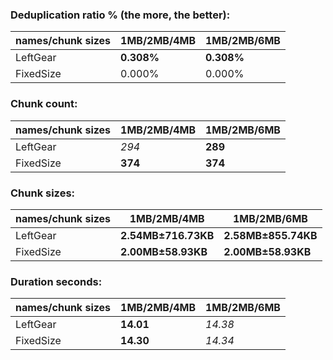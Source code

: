 ### Deduplication ratio % (the more, the better):

| names/chunk sizes | 1MB/2MB/4MB | 1MB/2MB/6MB |
| --------------- | --------- | --------- |
| LeftGear        | **0.308%** | **0.308%** |
| FixedSize       | 0.000%    | 0.000%    |

### Chunk count:

| names/chunk sizes | 1MB/2MB/4MB | 1MB/2MB/6MB |
| --------------- | --------- | --------- |
| LeftGear        | *294*     | **289**   |
| FixedSize       | **374**   | **374**   |

### Chunk sizes:

| names/chunk sizes | 1MB/2MB/4MB        | 1MB/2MB/6MB        |
| --------------- | ------------------ | ------------------ |
| LeftGear        | **2.54MB±716.73KB** | **2.58MB±855.74KB** |
| FixedSize       | **2.00MB±58.93KB** | **2.00MB±58.93KB** |

### Duration seconds:

| names/chunk sizes | 1MB/2MB/4MB | 1MB/2MB/6MB |
| --------------- | --------- | --------- |
| LeftGear        | **14.01** | *14.38*   |
| FixedSize       | **14.30** | *14.34*   |

